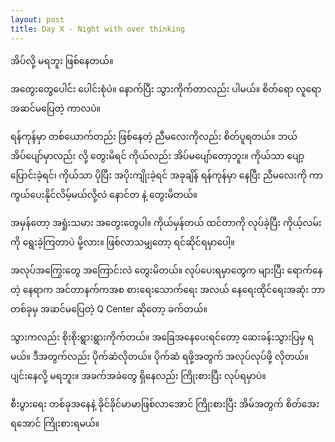 ```yaml
---
layout: post
title: Day X - Night with over thinking
---
```

အိပ်လို့ မရဘူး ဖြစ်နေတယ်။

အတွေးတွေပေါင်း ပေါင်းစုံပဲ။ နောက်ပြီး သွားကိုက်တာလည်း ပါမယ်။ စိတ်ရော လူရော အဆင်မပြေတဲ့ ကာလပဲ။

ရန်ကုန်မှာ တစ်ယောက်တည်း ဖြစ်နေတဲ့ ညီမလေးကိုလည်း စိတ်ပူရတယ်။ ဘယ်အိပ်ပျော်မှာလည်း လို့ တွေးမိရင် ကိုယ်လည်း အိပ်မပျော်တော့ဘူး။ ကိုယ်သာ ပျော့ပြောင်းခဲ့ရင်၊ ကိုယ်သာ ပိုပြီး အပိုးကျိုးခဲ့ရင် အခုချိန် ရန်ကုန်မှာ နေပြီး ညီမလေးကို ကာကွယ်ပေးနိုင်လိမ့်မယ်လို့လဲ နောင်တ နဲ့ တွေးမိတယ်။

အမှန်တော့ အရှုံးသမား အတွေးတွေပါ။ ကိုယ်မှန်တယ် ထင်တာကို လုပ်ခဲ့ပြီး ကိုယ့်လမ်းကို ရွေးခဲ့ကြတာပဲ မို့လား။ ဖြစ်လာသမျှတော့ ရင်ဆိုင်ရမှာပေါ့။

အလုပ်အကြွေးတွေ အကြောင်းလဲ တွေးမိတယ်။ လုပ်ပေးရမှာတွေက များပြီး ရောက်နေတဲ့ နေရာက အင်တာနက်ကအစ စားရေးသောက်ရေး အလယ် နေရေးထိုင်ရေးအဆုံး ဘာတစ်ခုမှ အဆင်မပြေတဲ့ Q Center ဆိုတော့ ခက်တယ်။

သွားကလည်း စိုးစိုးရွားရွားကိုက်တယ်။ အခြေအနေပေးရင်တော့ ဆေးခန်းသွားပြမှ ရမယ်။ ဒီအတွက်လည်း ပိုက်ဆံလိုတယ်။ ပိုက်ဆံ ရဖို့အတွက် အလုပ်လုပ်ဖို့ လိုတယ်။ ပျင်းနေလို့ မရဘူး။ အခက်အခဲတွေ ရှိနေလည်း ကြိုးစားပြီး လုပ်ရမှာပဲ။

စီးပွားရေး တစ်ခုအနေနဲ့ ခိုင်ခိုင်မာမာဖြစ်လာအောင် ကြိုးစားပြီး အိမ်အတွက် စိတ်အေးရ‌အောင် ကြိုးစားရမယ်။
